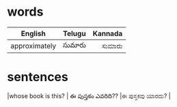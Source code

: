 # words

| English           | Telugu           | Kannada        |
| ----------------- |:----------------:| --------------:|
| approximately| సుమారు  | ಸುಮಾರು|

# sentences

|whose book is this? | ఈ పుస్తకం ఎవరిది?? |ಈ ಪುಸ್ತಕವು ಯಾರದು? |
